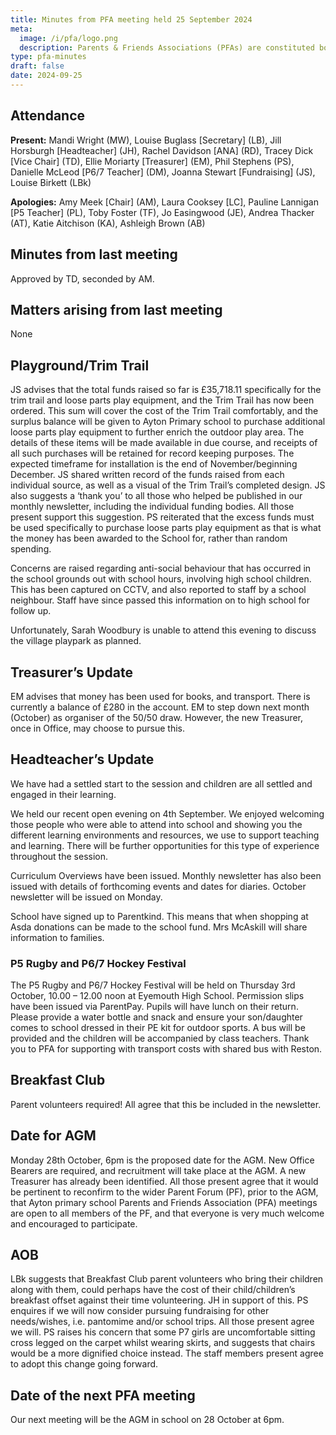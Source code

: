 ```yaml
---
title: Minutes from PFA meeting held 25 September 2024
meta:
  image: /i/pfa/logo.png
  description: Parents & Friends Associations (PFAs) are constituted bodies, which support the school and the broader community. They are independent from the school and the local authority.
type: pfa-minutes
draft: false
date: 2024-09-25
---
```


## Attendance

**Present:** Mandi Wright (MW), Louise Buglass [Secretary] (LB), Jill Horsburgh [Headteacher] (JH), Rachel Davidson [ANA] (RD), Tracey Dick [Vice Chair] (TD), Ellie Moriarty [Treasurer] (EM), Phil Stephens (PS), Danielle McLeod [P6/7 Teacher] (DM), Joanna Stewart [Fundraising] (JS), Louise Birkett (LBk)

**Apologies:** Amy Meek [Chair] (AM), Laura Cooksey [LC], Pauline Lannigan [P5 Teacher] (PL), Toby Foster (TF), Jo Easingwood (JE), Andrea Thacker (AT), Katie Aitchison (KA), Ashleigh Brown (AB)

## Minutes from last meeting

Approved by TD, seconded by AM.


## Matters arising from last meeting

None


## Playground/Trim Trail

JS advises that the total funds raised so far is £35,718.11 specifically for
the trim trail and loose parts play equipment, and the Trim Trail has now been
ordered. This sum will cover the cost of the Trim Trail comfortably, and the
surplus balance will be given to Ayton Primary school to purchase additional
loose parts play equipment to further enrich the outdoor play area. The details
of these items will be made available in due course, and receipts of all such
purchases will be retained for record keeping purposes. The expected timeframe
for installation is the end of November/beginning December. JS shared written
record of the funds raised from each individual source, as well as a visual
of the Trim Trail’s completed design. JS also suggests a ‘thank you’
to all those who helped be published in our monthly newsletter, including
the individual funding bodies. All those present support this suggestion. PS
reiterated that the excess funds must be used specifically to purchase loose
parts play equipment as that is what the money has been awarded to the School
for, rather than random spending.

Concerns are raised regarding anti-social behaviour that has occurred in the
school grounds out with school hours, involving high school children. This has
been captured on CCTV, and also reported to staff by a school neighbour. Staff
have since passed this information on to high school for follow up.

Unfortunately, Sarah Woodbury is unable to attend this evening to discuss the
village playpark as planned.

## Treasurer’s Update

EM advises that money has been used for books, and transport. There is currently
a balance of £280 in the account. EM to step down next month (October) as
organiser of the 50/50 draw. However, the new Treasurer, once in Office, may
choose to pursue this.

## Headteacher’s Update

We have had a settled start to the session and children are all settled and
engaged in their learning.

We held our recent open evening on 4th September. We enjoyed welcoming those
people who were able to attend into school and showing you the different
learning environments and resources, we use to support teaching and learning.
There will be further opportunities for this type of experience throughout the
session.

Curriculum Overviews have been issued. Monthly newsletter has also been issued
with details of forthcoming events and dates for diaries. October newsletter
will be issued on Monday.

School have signed up to Parentkind. This means that when shopping at Asda
donations can be made to the school fund. Mrs McAskill will share information to
families.

### P5 Rugby and P6/7 Hockey Festival

The P5 Rugby and P6/7 Hockey Festival will be held on Thursday 3rd October,
10.00 – 12.00 noon at Eyemouth High School. Permission slips have been issued
via ParentPay. Pupils will have lunch on their return. Please provide a water
bottle and snack and ensure your son/daughter comes to school dressed in their
PE kit for outdoor sports. A bus will be provided and the children will be
accompanied by class teachers. Thank you to PFA for supporting with transport
costs with shared bus with Reston.

## Breakfast Club

Parent volunteers required! All agree that this be included in the newsletter.

## Date for AGM

Monday 28th October, 6pm is the proposed date for the AGM. New Office Bearers
are required, and recruitment will take place at the AGM. A new Treasurer has
already been identified. All those present agree that it would be pertinent to
reconfirm to the wider Parent Forum (PF), prior to the AGM, that Ayton primary
school Parents and Friends Association (PFA) meetings are open to all members of
the PF, and that everyone is very much welcome and encouraged to participate.

## AOB

LBk suggests that Breakfast Club parent volunteers who bring their children
along with them, could perhaps have the cost of their child/children’s
breakfast offset against their time volunteering. JH in support of this. PS
enquires if we will now consider pursuing fundraising for other needs/wishes,
i.e. pantomime and/or school trips. All those present agree we will. PS raises
his concern that some P7 girls are uncomfortable sitting cross legged on the
carpet whilst wearing skirts, and suggests that chairs would be a more dignified
choice instead. The staff members present agree to adopt this change going
forward.

## Date of the next PFA meeting

Our next meeting will be the AGM in school on 28 October at 6pm.
